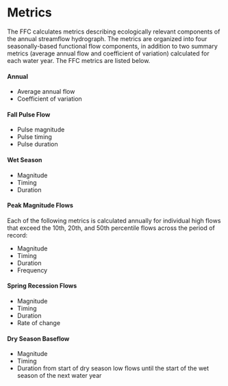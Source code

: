 # Metrics

The FFC calculates metrics describing ecologically relevant components of the annual streamflow hydrograph. The metrics are organized into four seasonally-based functional flow components, in addition to two summary metrics \(average annual flow and coefficient of variation\) calculated for each water year. The FFC metrics are listed below.

#### Annual

* Average annual flow
* Coefficient of variation

#### Fall Pulse Flow

* Pulse magnitude
* Pulse timing
* Pulse duration

#### Wet Season

* Magnitude
* Timing
* Duration

#### Peak Magnitude Flows

Each of the following metrics is calculated annually for individual high flows that exceed the 10th, 20th, and 50th percentile flows across the period of record:

* Magnitude
* Timing
* Duration
* Frequency

#### Spring Recession Flows

* Magnitude
* Timing
* Duration
* Rate of change

#### Dry Season Baseflow

* Magnitude
* Timing
* Duration from start of dry season low flows until the start of the wet season of the next water year




